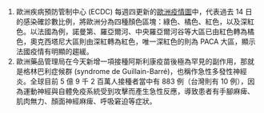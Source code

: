 1. 歐洲疾病預防管制中心 (ECDC) 每週四更新的[歐洲疫情圖](https://twitter.com/ECDC_EU/status/1435910721313951749)中，代表過去 14 日的感染確診數比例，將歐洲分為四種顏色區塊：綠色、橘色、紅色，以及深紅色。以法國為例，諾曼第、羅亞爾河、中央羅亞爾河谷等大區已由紅色轉為橘色，奧克西塔尼大區則由深紅轉為紅色，唯一深紅色的則為 PACA 大區，顯示法國疫情有明顯的趨緩。
1. 歐洲藥品管理局在今天新增一項接種阿斯利康疫苗後極為罕見的副作用，那就是格林巴利症候群 (syndrome de Guillain-Barré)，也稱作急性多發性神經炎。全球目前 5 億 9 千 2 百萬人接種者當中有 883 例（台灣則有 10 例），因為運動神經與自體免疫系統受到攻擊而產生急性反應，導致患者有手腳麻痺、肌肉無力、顏面神經麻痺、呼吸窘迫等症狀。
